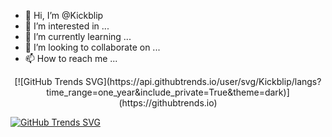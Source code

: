 - 👋 Hi, I’m @Kickblip
- 👀 I’m interested in ...
- 🌱 I’m currently learning ...
- 💞️ I’m looking to collaborate on ...
- 📫 How to reach me ...

<div align="center">
  [![GitHub Trends SVG](https://api.githubtrends.io/user/svg/Kickblip/langs?time_range=one_year&include_private=True&theme=dark)](https://githubtrends.io)
</div>

[![GitHub Trends SVG](https://api.githubtrends.io/user/svg/Kickblip/langs?time_range=one_year&include_private=True&theme=dark)](https://githubtrends.io)
